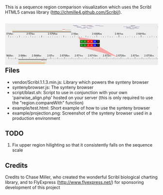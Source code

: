 This is a sequence region comparison visualization which uses the Scribl HTML5 canvas library (http://chmille4.github.com/Scribl/).

![example](example/projection.png "example")
Files
------
  * vendor/Scribl.1.1.3.min.js: Library which powers the synteny browser
  * syntenybrowser.js: The synteny browser
  * script/blast.sh: Script to use in conjunction with your own 'pairwise_align.php' hosted on your server (this is only required to use the "region.compareWith" function)
  * example/test.html: Short example of how to use the synteny browser
  * example/projection.png: Screenshot of the synteny browser used in a production environment

TODO
----
1) Fix upper region hilighting so that it consistently falls on the sequence scale

Credits
-------
Credits to Chase Miller, who created the wonderful Scribl biological charting library,
and to FlyExpress (http://www.flyexpress.net/) for sponsoring development of this project

